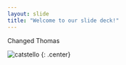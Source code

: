 ```yaml
---
layout: slide
title: "Welcome to our slide deck!"
---
```


Changed Thomas

![catstello](https://octodex.github.com/images/catstello.png)
{: .center}
